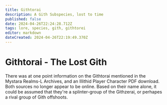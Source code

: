 ```yaml
---
title: Githtorai
description: A Gith Subspecies, lost to time
published: false
date: 2024-04-26T22:24:28.712Z
tags: lore, species, gith, githtorei
editor: markdown
dateCreated: 2024-04-26T22:19:49.370Z
---
```


# Githtorai - The Lost Gith
There was at one point information on the Githtorai mentioned in the Mystara Realms-L Archives, and an Illithid Player Character PDF download. Both sources no longer appear to be online. Based on their name alone, it could be assumed that they're a splinter-group of the Githzerai, or perhapes a rival group of Gith offshoots.